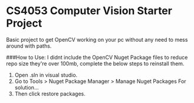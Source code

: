 # CS4053 Computer Vision Starter Project

Basic project to get OpenCV working on your pc without any need to mess around with paths.

###How to Use:
I didnt include the OpenCV Nuget Package files to reduce repo size they're over 100mb, complete the below steps to reinstall them.  
 1. Open .sln in visual studio.
 2. Go to Tools > Nuget Package Manager > Manage Nuget Packages For solution...  
 3. Then click restore packages.

